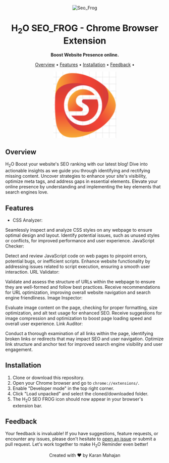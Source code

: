 <p align="center">
  <img src="icons/icon128.png" alt="Seo_Frog" width="100">
</p>

<h1 align="center">H<sub>2</sub>O</span> SEO_FROG - Chrome Browser Extension</h1>

<p align="center">
  <strong>Boost Website Presence online.</strong>
</p>

<p align="center">
  <a href="#overview">Overview</a> •
  <a href="#features">Features</a> •
  <a href="#installation">Installation</a> •
  <a href="#feedback">Feedback</a> •
 </p>

<p align="center">
  <img src="https://github.com/Shaharukh-Curiosity/Seo_Frog/blob/master/seo_frog.png" width="200" height="210" />
  <br>
</p>

## Overview

H<sub>2</sub>O</span> Boost your website's SEO ranking with our latest blog! Dive into actionable insights as we guide you through identifying and rectifying missing content. Uncover strategies to enhance your site's visibility, optimize meta tags, and address gaps in essential elements. Elevate your online presence by understanding and implementing the key elements that search engines love. 

## Features

- CSS Analyzer:

Seamlessly inspect and analyze CSS styles on any webpage to ensure optimal design and layout.
Identify potential issues, such as unused styles or conflicts, for improved performance and user experience.
JavaScript Checker:

Detect and review JavaScript code on web pages to pinpoint errors, potential bugs, or inefficient scripts.
Enhance website functionality by addressing issues related to script execution, ensuring a smooth user interaction.
URL Validator:

Validate and assess the structure of URLs within the webpage to ensure they are well-formed and follow best practices.
Receive recommendations for URL optimization, improving overall website navigation and search engine friendliness.
Image Inspector:

Evaluate image content on the page, checking for proper formatting, size optimization, and alt text usage for enhanced SEO.
Receive suggestions for image compression and optimization to boost page loading speed and overall user experience.
Link Auditor:

Conduct a thorough examination of all links within the page, identifying broken links or redirects that may impact SEO and user navigation.
Optimize link structure and anchor text for improved search engine visibility and user engagement.

## Installation

1. Clone or download this repository.
2. Open your Chrome browser and go to `chrome://extensions/`.
3. Enable "Developer mode" in the top right corner.
4. Click "Load unpacked" and select the cloned/downloaded folder.
5. The H<sub>2</sub>O</span> SEO FROG icon should now appear in your browser's extension bar.

  

## Feedback

Your feedback is invaluable! If you have suggestions, feature requests, or encounter any issues, please don't hesitate to [open an issue](../../issues) or submit a pull request. Let's work together to make H<sub>2</sub>O</span> Reminder even better!

 
<p align="center">
  Created with ❤️ by Karan Mahajan
</p>